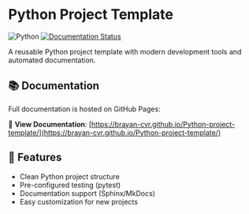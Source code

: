 # Python Project Template

![Python](https://img.shields.io/badge/python-3.8%2B-blue)
[![Documentation Status](https://img.shields.io/badge/docs-latest-brightgreen)](https://brayan-cvr.github.io/Python-project-template/)

A reusable Python project template with modern development tools and automated documentation.

## 📚 Documentation

Full documentation is hosted on GitHub Pages:

🔗 **View Documentation**: [https://brayan-cvr.github.io/Python-project-template/](https://brayan-cvr.github.io/Python-project-template/)

## 🚀 Features

- Clean Python project structure
- Pre-configured testing (pytest)
- Documentation support (Sphinx/MkDocs)
- Easy customization for new projects